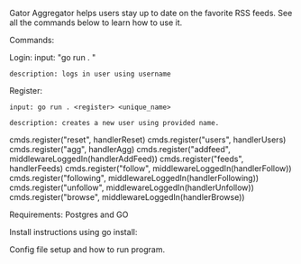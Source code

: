 Gator Aggregator helps users stay up to date on the favorite RSS feeds. See all the commands below to learn how to use it.

Commands:

Login:
    input: "go run . <login> <username>"

    description: logs in user using username


Register:

    input: go run . <register> <unique_name>

    description: creates a new user using provided name.


cmds.register("reset", handlerReset)
cmds.register("users", handlerUsers)
cmds.register("agg", handlerAgg)
cmds.register("addfeed", middlewareLoggedIn(handlerAddFeed))
cmds.register("feeds", handlerFeeds)
cmds.register("follow", middlewareLoggedIn(handlerFollow))
cmds.register("following", middlewareLoggedIn(handlerFollowing))
cmds.register("unfollow", middlewareLoggedIn(handlerUnfollow))
cmds.register("browse", middlewareLoggedIn(handlerBrowse))


Requirements:
Postgres and GO

Install instructions using go install:

Config file setup and how to run program.




